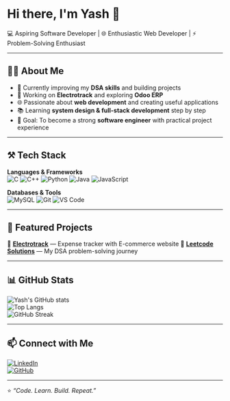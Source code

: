 # Hi there, I'm Yash 👋  

💻 Aspiring Software Developer | 🌐 Enthusiastic Web Developer | ⚡ Problem-Solving Enthusiast  

---

## 👨‍💻 About Me  
- 🌱 Currently improving my **DSA skills** and building projects  
- 🔭 Working on **Electrotrack** and exploring **Odoo ERP**  
- 🌐 Passionate about **web development** and creating useful applications  
- 📚 Learning **system design & full-stack development** step by step  
- 🎯 Goal: To become a strong **software engineer** with practical project experience  

---

## ⚒️ Tech Stack  

**Languages & Frameworks**  
![C](https://img.shields.io/badge/-C-A8B9CC?logo=c&logoColor=white)
![C++](https://img.shields.io/badge/-C++-00599C?logo=cplusplus&logoColor=white)
![Python](https://img.shields.io/badge/-Python-3776AB?logo=python&logoColor=white)
![Java](https://img.shields.io/badge/-Java-007396?logo=java&logoColor=white)
![JavaScript](https://img.shields.io/badge/-JavaScript-F7DF1E?logo=javascript&logoColor=black)

**Databases & Tools**  
![MySQL](https://img.shields.io/badge/-MySQL-4479A1?logo=mysql&logoColor=white)
![Git](https://img.shields.io/badge/-Git-F05032?logo=git&logoColor=white)
![VS Code](https://img.shields.io/badge/-VSCode-007ACC?logo=visualstudiocode&logoColor=white)

---

## 📂 Featured Projects  

🔹 [**Electrotrack**](https://github.com/Yash-109/Electrotrack) — Expense tracker with E-commerce website
🔹 [**Leetcode Solutions**](https://github.com/Yash-109/Leetcode-solutions) — My DSA problem-solving journey  

---

## 📊 GitHub Stats  

![Yash's GitHub stats](https://github-readme-stats.vercel.app/api?username=Yash-109&show_icons=true&theme=radical)  
![Top Langs](https://github-readme-stats.vercel.app/api/top-langs/?username=Yash-109&layout=compact&theme=radical)  
![GitHub Streak](https://github-readme-streak-stats.herokuapp.com?user=Yash-109&theme=radical&date_format=M%20j%5B,%20Y%5D&v=1)  

---

## 📫 Connect with Me  

[![LinkedIn](https://img.shields.io/badge/-LinkedIn-0A66C2?logo=linkedin&logoColor=white)](https://www.linkedin.com/)  
[![GitHub](https://img.shields.io/badge/-GitHub-181717?logo=github&logoColor=white)](https://github.com/Yash-109)  

---

⭐️ *“Code. Learn. Build. Repeat.”*  
